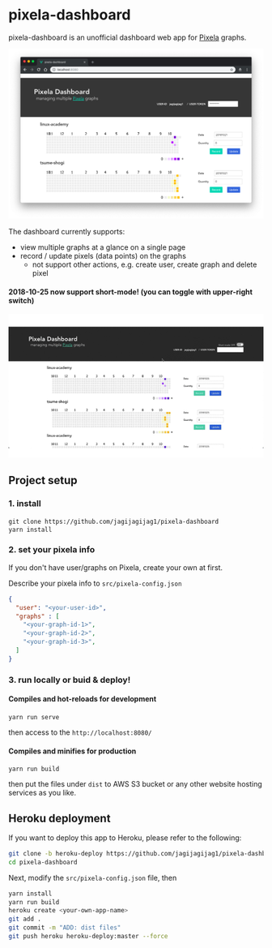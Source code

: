 # pixela-dashboard
pixela-dashboard is an unofficial dashboard web app for [Pixela](https://pixe.la/) graphs.

![screen](./docs/screen.png "screen")

The dashboard currently supports:
- view multiple graphs at a glance on a single page
- record / update pixels (data points) on the graphs
  - not support other actions, e.g. create user, create graph and delete pixel

#### 2018-10-25 now support short-mode! (you can toggle with upper-right switch)
![screen](./docs/screen-short-mode.gif "screen-short-mode-gif")

## Project setup
### 1. install
```
git clone https://github.com/jagijagijag1/pixela-dashboard
yarn install
```

### 2. set your pixela info

If you don't have user/graphs on Pixela, create your own at first.

Describe your pixela info to `src/pixela-config.json`
```json:src/pixela-config.json
{
  "user": "<your-user-id>",
  "graphs" : [
    "<your-graph-id-1>",
    "<your-graph-id-2>",
    "<your-graph-id-3>",
  ]
}
```

### 3. run locally or buid & deploy!

#### Compiles and hot-reloads for development
```
yarn run serve
```

then access to the `http://localhost:8080/`

#### Compiles and minifies for production
```
yarn run build
```

then put the files under `dist` to AWS S3 bucket or any other website hosting services as you like.

## Heroku deployment
If you want to deploy this app to Heroku, please refer to the following:

```bash
git clone -b heroku-deploy https://github.com/jagijagijag1/pixela-dashboard
cd pixela-dashboard
```

Next, modify the `src/pixela-config.json` file, then

```bash
yarn install
yarn run build
heroku create <your-own-app-name>
git add .
git commit -m "ADD: dist files"
git push heroku heroku-deploy:master --force
```